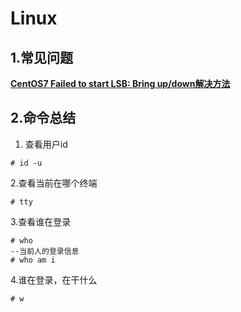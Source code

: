 # Linux

## 1.常见问题

[**CentOS7 Failed to start LSB: Bring up/down解决方法**](https://blog.51cto.com/addam/1839518)

## 2.命令总结

1. 查看用户id

~~~ shell
# id -u
~~~



2.查看当前在哪个终端

~~~ shell
# tty
~~~



3.查看谁在登录

~~~ shell
# who
--当前人的登录信息
# who am i
~~~



4.谁在登录，在干什么

~~~ shell
# w
~~~





